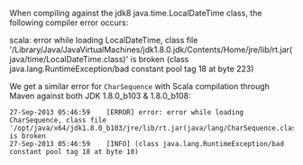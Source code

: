 When compiling against the jdk8 java.time.LocalDateTime class, the following compiler error occurs:

scala: error while loading LocalDateTime, class file '/Library/Java/JavaVirtualMachines/jdk1.8.0.jdk/Contents/Home/jre/lib/rt.jar(java/time/LocalDateTime.class)' is broken
(class java.lang.RuntimeException/bad constant pool tag 18 at byte 223)

We get a similar error for `CharSequence` with Scala compilation through Maven against both JDK 1.8.0_b103 & 1.8.0_b108:
```
27-Sep-2013 05:46:59	[ERROR] error: error while loading CharSequence, class file '/opt/java/x64/jdk1.8.0_b103/jre/lib/rt.jar(java/lang/CharSequence.class)' is broken
27-Sep-2013 05:46:59	[INFO] (class java.lang.RuntimeException/bad constant pool tag 18 at byte 10)
```
